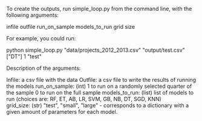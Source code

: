 To create the outputs, run simple_loop.py from the command line, with the following arguments:

infile outfile run_on_sample models_to_run grid size

For example, you could run: 

python simple_loop.py "data/projects_2012_2013.csv" "output/test.csv" ["DT"] 1 "test"

Description of the arguments:
 
  Infile: a csv file with the data
  Outfile: a csv file to write the results of running the models
  run_on_sample: (int) 1 to run on a randomly selected quarter of the sample
                  0 to run on the full sample
  models_to_run: (list) list of models to run (choices are: RF, ET, AB, LR, SVM, GB, NB, DT, SGD, KNN)    
  grid_size: (str) "test", "small", "large"
                  - corresponds to a dictionary with a given amount of parameters for each model.
                  
  
